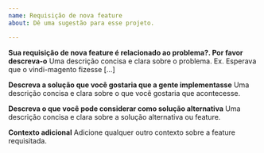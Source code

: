 ```yaml
---
name: Requisição de nova feature
about: Dê uma sugestão para esse projeto.

---
```


**Sua requisição de nova feature é relacionado ao problema?. Por favor descreva-o**
Uma descrição concisa e clara sobre o problema. Ex. Esperava que o vindi-magento fizesse [...]

**Descreva a solução que você gostaria que a gente implementasse**
Uma descrição concisa e clara sobre o que você gostaria que acontecesse.

**Descreva o que você pode considerar como solução alternativa**
Uma descrição concisa e clara sobre a solução alternativa ou feature.

**Contexto adicional**
Adicione qualquer outro contexto sobre a feature requisitada.
